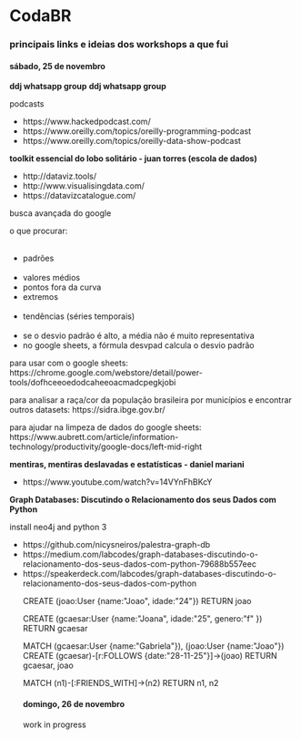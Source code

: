 <h1>CodaBR</h1>
<h3>principais links e ideias dos workshops a que fui</h3>
<h4>sábado, 25 de novembro</h4>
<b>ddj whatsapp group</b>
<b>ddj whatsapp group</b>
<p>podcasts</p>
<ul>
  <li>https://www.hackedpodcast.com/</li>
  <li>https://www.oreilly.com/topics/oreilly-programming-podcast</li>
  <li>https://www.oreilly.com/topics/oreilly-data-show-podcast</li>
</ul>


<b>toolkit essencial do lobo solitário - juan torres (escola de dados)</b>
</br>
<ul>
  <li>http://dataviz.tools/</li>
  <li>http://www.visualisingdata.com/</li>
  <li>https://datavizcatalogue.com/</li>
 </ul>
 <p>busca avançada do google</p>
 <p>o que procurar:</p>
 <ul>
  <li>padrões</li>
  <li>valores médios</li>
  <li>pontos fora da curva</li>
  <li>extremos</li>
  <li>tendências (séries temporais)</li>
  <li>se o desvio padrão é alto, a média não é muito representativa</li>
  <li>no google sheets, a fórmula desvpad calcula o desvio padrão</li>
 </ul>
 
 <p>para usar com o google sheets:
 https://chrome.google.com/webstore/detail/power-tools/dofhceeoedodcaheeoacmadcpegkjobi</p>
 
 <p>para analisar a raça/cor da população brasileira por municípios e encontrar outros datasets:
  https://sidra.ibge.gov.br/</p>
  
  <p>para ajudar na limpeza de dados do google sheets:
  https://www.aubrett.com/article/information-technology/productivity/google-docs/left-mid-right</p>

<b>mentiras, mentiras deslavadas e estatísticas - daniel mariani</b>
</br>
<ul>
  <li>https://www.youtube.com/watch?v=14VYnFhBKcY</li>
</ul>

<b>Graph Databases: Discutindo o Relacionamento dos seus Dados com Python</b>
<p>install neo4j and python 3</p>
<ul>
  <li>https://github.com/nicysneiros/palestra-graph-db</li>
  <li>https://medium.com/labcodes/graph-databases-discutindo-o-relacionamento-dos-seus-dados-com-python-79688b557eec</li>
  <li>https://speakerdeck.com/labcodes/graph-databases-discutindo-o-relacionamento-dos-seus-dados-com-python</li>
  
  CREATE (joao:User {name:"Joao", idade:"24"})
  RETURN joao
  
  CREATE (gcaesar:User {name:"Joana", idade:"25", genero:"f" })
  RETURN gcaesar

  MATCH (gcaesar:User {name:"Gabriela"}), (joao:User {name:"Joao"})
  CREATE (gcaesar)-[r:FOLLOWS {date:"28-11-25"}]->(joao)
  RETURN gcaesar, joao
  
  MATCH (n1)-[:FRIENDS_WITH]->(n2)
  RETURN n1, n2
  
  <h4>domingo, 26 de novembro</h4>
  <p>work in progress</p>
